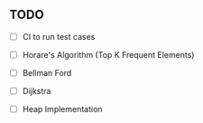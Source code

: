 ## TODO
- [ ] CI to run test cases
- [ ] Horare's Algorithm (Top K Frequent Elements)
- [ ] Bellman Ford
- [ ] Dijkstra
- [ ] Heap Implementation

